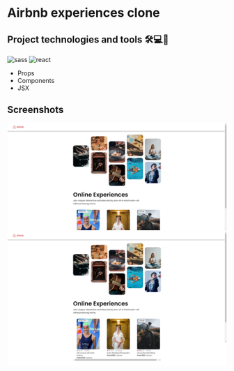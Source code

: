 # Airbnb experiences clone

## Project technologies and tools 🛠️💻🧰
![sass](https://img.shields.io/badge/Sass-hotpink.svg?logo=SASS&logoColor=white)
![react](https://img.shields.io/badge/ReactJS-blue.svg?logo=react&logoColor=white)
- Props
- Components
- JSX

## Screenshots 
![Airbnb screenshot gif](./screenshots/airbnb.gif)
![Airbnb screenshot Screenshot](./screenshots/airbnb-ss.jpeg)